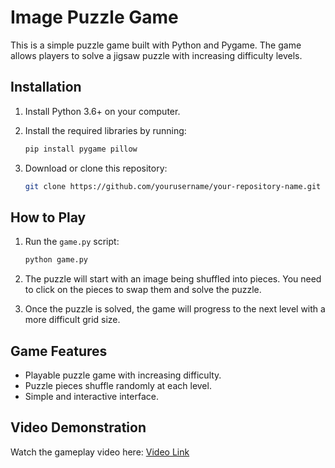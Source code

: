 # Image Puzzle Game

This is a simple puzzle game built with Python and Pygame. The game allows players to solve a jigsaw puzzle with increasing difficulty levels.

## Installation

1. Install Python 3.6+ on your computer.
2. Install the required libraries by running:
   ```bash
   pip install pygame pillow
   ```

3. Download or clone this repository:
   ```bash
   git clone https://github.com/yourusername/your-repository-name.git
   ```

## How to Play

1. Run the `game.py` script:
   ```bash
   python game.py
   ```

2. The puzzle will start with an image being shuffled into pieces. You need to click on the pieces to swap them and solve the puzzle.
3. Once the puzzle is solved, the game will progress to the next level with a more difficult grid size.

## Game Features

- Playable puzzle game with increasing difficulty.
- Puzzle pieces shuffle randomly at each level.
- Simple and interactive interface.

## Video Demonstration

Watch the gameplay video here: [Video Link](https://drive.google.com/file/d/1w7IiMVvrplfIwjkogiwLaIdJSsMXibZ2/view?usp=sharing)
